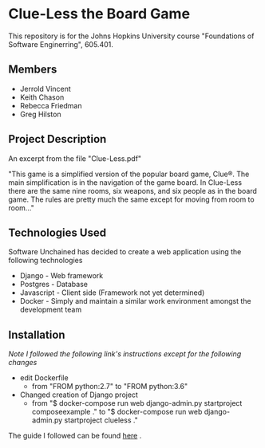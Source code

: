 # Clue-Less the Board Game

This repository is for the Johns Hopkins University course "Foundations of Software Enginerring", 605.401.

## Members
* Jerrold Vincent
* Keith Chason
* Rebecca Friedman
* Greg Hilston

## Project Description

An excerpt from the file "Clue-Less.pdf"

"This game is a simplified version of the popular board game, Clue®. The main simplification is
in the navigation of the game board. In Clue-Less there are the same nine rooms, six weapons,
and six people as in the board game. The rules are pretty much the same except for moving from room to room..."

## Technologies Used

Software Unchained has decided to create a web application using the following technologies

* Django - Web framework
* Postgres - Database
* Javascript - Client side (Framework not yet determined)
* Docker - Simply and maintain a similar work environment amongst the development team

## Installation

*Note I followed the following link's instructions except for the following changes*
* edit Dockerfile
  * from "FROM python:2.7" to "FROM python:3.6"
* Changed creation of Django project
  * from "$ docker-compose run web django-admin.py startproject composeexample ." to "$ docker-compose run web django-admin.py startproject clueless ."

The guide I followed can be found [here](https://docs.docker.com/compose/django/) .
